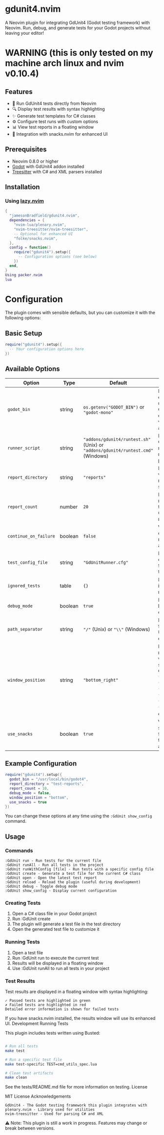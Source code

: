 # gdunit4.nvim

A Neovim plugin for integrating GdUnit4 (Godot testing framework) with Neovim. Run, debug, and generate tests for your Godot projects without leaving your editor!
# WARNING (this is only tested on my machine arch linux and nvim v0.10.4)

## Features

- 🧪 Run GdUnit4 tests directly from Neovim
- 🔍 Display test results with syntax highlighting
- ✨ Generate test templates for C# classes
- ⚙️ Configure test runs with custom options
- 📊 View test reports in a floating window
- 🔄 Integration with snacks.nvim for enhanced UI

## Prerequisites

- Neovim 0.8.0 or higher
- [Godot](https://godotengine.org/) with GdUnit4 addon installed
- [Treesitter](https://github.com/nvim-treesitter/nvim-treesitter) with C# and XML parsers installed

## Installation

### Using [lazy.nvim](https://github.com/folke/lazy.nvim)

```lua
{
  "jamesonBradfield/gdunit4.nvim",
  dependencies = {
    "nvim-lua/plenary.nvim",
    "nvim-treesitter/nvim-treesitter",
    -- Optional for enhanced UI
    "folke/snacks.nvim",
  },
  config = function()
    require("gdunit4").setup({
      -- Configuration options (see below)
    })
  end,
}
Using packer.nvim
lua
```
# Configuration

The plugin comes with sensible defaults, but you can customize it with the following options:

## Basic Setup

```lua
require("gdunit4").setup({
  -- Your configuration options here
})
```

## Available Options

| Option | Type | Default | Description |
|--------|------|---------|-------------|
| `godot_bin` | string | `os.getenv("GODOT_BIN")` or `"godot-mono"` | Path to Godot executable. Will use the GODOT_BIN environment variable if available. |
| `runner_script` | string | `"addons/gdunit4/runtest.sh"` (Unix) or `"addons/gdunit4/runtest.cmd"` (Windows) | Path to the GdUnit4 test runner script relative to project root. |
| `report_directory` | string | `"reports"` | Directory where test reports will be saved. |
| `report_count` | number | `20` | Number of report folders to keep. Set to 0 to keep all reports. |
| `continue_on_failure` | boolean | `false` | Whether to continue running tests after a failure. |
| `test_config_file` | string | `"GdUnitRunner.cfg"` | Default configuration file for running tests. |
| `ignored_tests` | table | `{}` | List of tests to ignore when running. |
| `debug_mode` | boolean | `true` | Enable detailed logging for debugging. |
| `path_separator` | string | `"/"` (Unix) or `"\\"` (Windows) | Path separator for file paths. Usually auto-detected. |
| `window_position` | string | `"bottom_right"` | Position for test result windows when using snacks.nvim. Options: `"top"`, `"right"`, `"bottom"`, `"left"`, `"center"`, `"float"`, `"bottom_right"`, etc. |
| `use_snacks` | boolean | `true` | Whether to use snacks.nvim for displaying test results (if available). |

## Example Configuration

```lua
require("gdunit4").setup({
  godot_bin = "/usr/local/bin/godot4",
  report_directory = "test-reports",
  report_count = 10,
  debug_mode = false,
  window_position = "bottom",
  use_snacks = true
})
```

You can change these options at any time using the `:GdUnit show_config` command.

## Usage
### Commands
```
:GdUnit run - Run tests for the current file
:GdUnit runAll - Run all tests in the project
:GdUnit runWithConfig [file] - Run tests with a specific config file
:GdUnit create - Generate a test file for the current C# class
:GdUnit open - Open the latest test report
:GdUnit reload - Reload the plugin (useful during development)
:GdUnit debug - Toggle debug mode
:GdUnit show_config - Display current configuration
```
### Creating Tests

1. Open a C# class file in your Godot project
2. Run :GdUnit create
3. The plugin will generate a test file in the test directory
4. Open the generated test file to customize it

### Running Tests

1. Open a test file
2. Run :GdUnit run to execute the current test
3. Results will be displayed in a floating window
4. Use :GdUnit runAll to run all tests in your project

### Test Results

Test results are displayed in a floating window with syntax highlighting:

    ✓ Passed tests are highlighted in green
    ✗ Failed tests are highlighted in red
    Detailed error information is shown for failed tests

If you have snacks.nvim installed, the results window will use its enhanced UI.
Development
Running Tests

This plugin includes tests written using Busted:

```bash

# Run all tests
make test

# Run a specific test file
make test-specific TEST=cmd_utils_spec.lua

# Clean test artifacts
make clean
```
See the tests/README.md file for more information on testing.
License

MIT License
Acknowledgements

    GdUnit4 - The Godot testing framework this plugin integrates with
    plenary.nvim - Library used for utilities
    nvim-treesitter - Used for parsing C# and XML

⚠️ Note: This plugin is still a work in progress. Features may change or break between versions.
